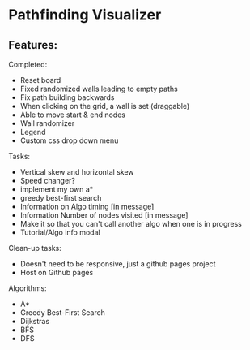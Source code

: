 # Pathfinding Visualizer

Features:
- 

Completed:
- Reset board
- Fixed randomized walls leading to empty paths
- Fix path building backwards
- When clicking on the grid, a wall is set (draggable)
- Able to move start & end nodes
- Wall randomizer
- Legend
- Custom css drop down menu

Tasks:
- Vertical skew and horizontal skew
- Speed changer?
- implement my own a*
- greedy best-first search
- Information on Algo timing [in message]
- Information Number of nodes visited [in message]
- Make it so that you can't call another algo when one is in progress
- Tutorial/Algo info modal

Clean-up tasks:
- Doesn't need to be responsive, just a github pages project
- Host on Github pages

Algorithms:
- A*
- Greedy Best-First Search
- Dijkstras
- BFS
- DFS
